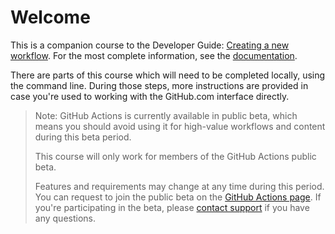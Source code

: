 # Welcome

This is a companion course to the Developer Guide: [Creating a new workflow](https://developer.github.com/actions/creating-workflows/creating-a-new-workflow/). For the most complete information, see the [documentation](https://developer.github.com/actions/).

There are parts of this course which will need to be completed locally, using the command line. During those steps, more instructions are provided in case you're used to working with the GitHub.com interface directly.

> Note: GitHub Actions is currently available in public beta, which means you should avoid using it for high-value workflows and content during this beta period.
>
> This course will only work for members of the GitHub Actions public beta.
>
> Features and requirements may change at any time during this period. You can request to join the public beta on the [GitHub Actions page](https://github.com/features/actions). If you're participating in the beta, please [contact support](https://github.com/contact?form%5Bsubject%5D=Re:%20GitHub%20Actions) if you have any questions.